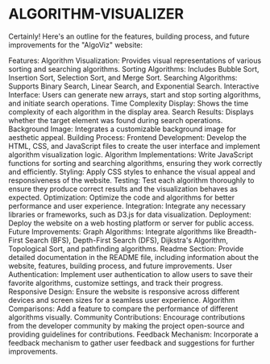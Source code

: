 # ALGORITHM-VISUALIZER

Certainly! Here's an outline for the features, building process, and future improvements for the "AlgoViz" website:

Features:
Algorithm Visualization: Provides visual representations of various sorting and searching algorithms.
Sorting Algorithms: Includes Bubble Sort, Insertion Sort, Selection Sort, and Merge Sort.
Searching Algorithms: Supports Binary Search, Linear Search, and Exponential Search.
Interactive Interface: Users can generate new arrays, start and stop sorting algorithms, and initiate search operations.
Time Complexity Display: Shows the time complexity of each algorithm in the display area.
Search Results: Displays whether the target element was found during search operations.
Background Image: Integrates a customizable background image for aesthetic appeal.
Building Process:
Frontend Development: Develop the HTML, CSS, and JavaScript files to create the user interface and implement algorithm visualization logic.
Algorithm Implementations: Write JavaScript functions for sorting and searching algorithms, ensuring they work correctly and efficiently.
Styling: Apply CSS styles to enhance the visual appeal and responsiveness of the website.
Testing: Test each algorithm thoroughly to ensure they produce correct results and the visualization behaves as expected.
Optimization: Optimize the code and algorithms for better performance and user experience.
Integration: Integrate any necessary libraries or frameworks, such as D3.js for data visualization.
Deployment: Deploy the website on a web hosting platform or server for public access.
Future Improvements:
Graph Algorithms: Integrate algorithms like Breadth-First Search (BFS), Depth-First Search (DFS), Dijkstra's Algorithm, Topological Sort, and pathfinding algorithms.
Readme Section: Provide detailed documentation in the README file, including information about the website, features, building process, and future improvements.
User Authentication: Implement user authentication to allow users to save their favorite algorithms, customize settings, and track their progress.
Responsive Design: Ensure the website is responsive across different devices and screen sizes for a seamless user experience.
Algorithm Comparisons: Add a feature to compare the performance of different algorithms visually.
Community Contributions: Encourage contributions from the developer community by making the project open-source and providing guidelines for contributions.
Feedback Mechanism: Incorporate a feedback mechanism to gather user feedback and suggestions for further improvements.
